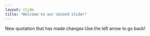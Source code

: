 ```yaml
---
layout: slide
title: "Welcome to our second slide!"
---
```

New quotation that has made changes
Use the left arrow to go back!